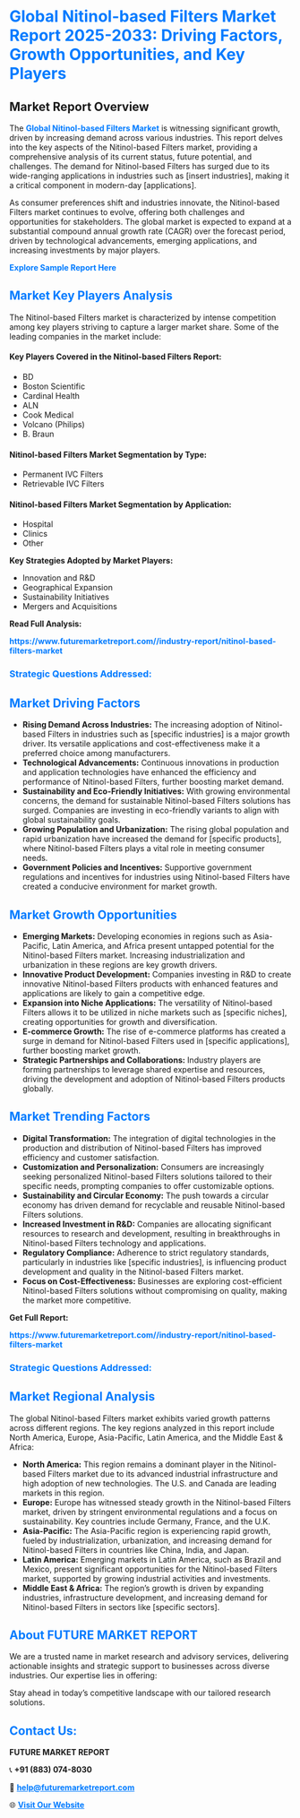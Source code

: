 <h1 style="color: #007BFF;">Global Nitinol-based Filters Market Report 2025-2033: Driving Factors, Growth Opportunities, and Key Players</h1>

<section id="overview">
<h2>Market Report Overview</h2>
<p>The <a href="https://www.futuremarketreport.com//industry-report/nitinol-based-filters-market" style="color: #007BFF; text-decoration: none;"><strong>Global Nitinol-based Filters Market</strong></a> is witnessing significant growth, driven by increasing demand across various industries. This report delves into the key aspects of the Nitinol-based Filters market, providing a comprehensive analysis of its current status, future potential, and challenges. The demand for Nitinol-based Filters has surged due to its wide-ranging applications in industries such as [insert industries], making it a critical component in modern-day [applications].</p>
<p>As consumer preferences shift and industries innovate, the Nitinol-based Filters market continues to evolve, offering both challenges and opportunities for stakeholders. The global market is expected to expand at a substantial compound annual growth rate (CAGR) over the forecast period, driven by technological advancements, emerging applications, and increasing investments by major players.</p>
</section>

<section id="overview">
<p><a href="https://www.futuremarketreport.com//request-sample/reportId=79652" style="color: #007BFF; text-decoration: none;"><strong>Explore Sample Report Here</strong></a></p>
</section>

<section id="key-players">
<h2 style="color: #007BFF;">Market Key Players Analysis</h2>
<p>The Nitinol-based Filters market is characterized by intense competition among key players striving to capture a larger market share. Some of the leading companies in the market include:</p>
<h4>Key Players Covered in the Nitinol-based Filters Report:</h4>
<ul><li>BD</li><li>Boston Scientific</li><li>Cardinal Health</li><li>ALN</li><li>Cook Medical</li><li>Volcano (Philips)</li><li>B. Braun</li></ul>
<h4>Nitinol-based Filters Market Segmentation by Type:</h4>
<ul><li>Permanent IVC Filters</li><li>Retrievable IVC Filters</li></ul>

<h4>Nitinol-based Filters Market Segmentation by Application:</h4>
<ul><li>Hospital</li><li>Clinics</li><li>Other</li></ul>
<p><strong>Key Strategies Adopted by Market Players:</strong></p>
<ul>
<li>Innovation and R&D</li>
<li>Geographical Expansion</li>
<li>Sustainability Initiatives</li>
<li>Mergers and Acquisitions</li>
</ul>
</section>

<section>
<p><strong>Read Full Analysis: </strong></p><a href="https://www.futuremarketreport.com//industry-report/nitinol-based-filters-market" style="color: #007BFF; text-decoration: none;"><strong>https://www.futuremarketreport.com//industry-report/nitinol-based-filters-market</strong></a>
<h3 style="color: #007BFF;">Strategic Questions Addressed:</h3>
</section>

<section id="driving-factors">
<h2 style="color: #007BFF;">Market Driving Factors</h2>
<ul>
<li><strong>Rising Demand Across Industries:</strong> The increasing adoption of Nitinol-based Filters in industries such as [specific industries] is a major growth driver. Its versatile applications and cost-effectiveness make it a preferred choice among manufacturers.</li>
<li><strong>Technological Advancements:</strong> Continuous innovations in production and application technologies have enhanced the efficiency and performance of Nitinol-based Filters, further boosting market demand.</li>
<li><strong>Sustainability and Eco-Friendly Initiatives:</strong> With growing environmental concerns, the demand for sustainable Nitinol-based Filters solutions has surged. Companies are investing in eco-friendly variants to align with global sustainability goals.</li>
<li><strong>Growing Population and Urbanization:</strong> The rising global population and rapid urbanization have increased the demand for [specific products], where Nitinol-based Filters plays a vital role in meeting consumer needs.</li>
<li><strong>Government Policies and Incentives:</strong> Supportive government regulations and incentives for industries using Nitinol-based Filters have created a conducive environment for market growth.</li>
</ul>
</section>

<section id="growth-opportunities">
<h2 style="color: #007BFF;">Market Growth Opportunities</h2>
<ul>
<li><strong>Emerging Markets:</strong> Developing economies in regions such as Asia-Pacific, Latin America, and Africa present untapped potential for the Nitinol-based Filters market. Increasing industrialization and urbanization in these regions are key growth drivers.</li>
<li><strong>Innovative Product Development:</strong> Companies investing in R&D to create innovative Nitinol-based Filters products with enhanced features and applications are likely to gain a competitive edge.</li>
<li><strong>Expansion into Niche Applications:</strong> The versatility of Nitinol-based Filters allows it to be utilized in niche markets such as [specific niches], creating opportunities for growth and diversification.</li>
<li><strong>E-commerce Growth:</strong> The rise of e-commerce platforms has created a surge in demand for Nitinol-based Filters used in [specific applications], further boosting market growth.</li>
<li><strong>Strategic Partnerships and Collaborations:</strong> Industry players are forming partnerships to leverage shared expertise and resources, driving the development and adoption of Nitinol-based Filters products globally.</li>
</ul>
</section>

<section id="trending-factors">
<h2 style="color: #007BFF;">Market Trending Factors</h2>
<ul>
<li><strong>Digital Transformation:</strong> The integration of digital technologies in the production and distribution of Nitinol-based Filters has improved efficiency and customer satisfaction.</li>
<li><strong>Customization and Personalization:</strong> Consumers are increasingly seeking personalized Nitinol-based Filters solutions tailored to their specific needs, prompting companies to offer customizable options.</li>
<li><strong>Sustainability and Circular Economy:</strong> The push towards a circular economy has driven demand for recyclable and reusable Nitinol-based Filters solutions.</li>
<li><strong>Increased Investment in R&D:</strong> Companies are allocating significant resources to research and development, resulting in breakthroughs in Nitinol-based Filters technology and applications.</li>
<li><strong>Regulatory Compliance:</strong> Adherence to strict regulatory standards, particularly in industries like [specific industries], is influencing product development and quality in the Nitinol-based Filters market.</li>
<li><strong>Focus on Cost-Effectiveness:</strong> Businesses are exploring cost-efficient Nitinol-based Filters solutions without compromising on quality, making the market more competitive.</li>
</ul>
</section>

<section>
<p><strong>Get Full Report: </strong></p><a href="https://www.futuremarketreport.com//industry-report/nitinol-based-filters-market" style="color: #007BFF; text-decoration: none;"><strong>https://www.futuremarketreport.com//industry-report/nitinol-based-filters-market</strong></a>
<h3 style="color: #007BFF;">Strategic Questions Addressed:</h3>
</section>


<section id="regional-analysis">
<h2 style="color: #007BFF;">Market Regional Analysis</h2>
<p>The global Nitinol-based Filters market exhibits varied growth patterns across different regions. The key regions analyzed in this report include North America, Europe, Asia-Pacific, Latin America, and the Middle East & Africa:</p>
<ul>
<li><strong>North America:</strong> This region remains a dominant player in the Nitinol-based Filters market due to its advanced industrial infrastructure and high adoption of new technologies. The U.S. and Canada are leading markets in this region.</li>
<li><strong>Europe:</strong> Europe has witnessed steady growth in the Nitinol-based Filters market, driven by stringent environmental regulations and a focus on sustainability. Key countries include Germany, France, and the U.K.</li>
<li><strong>Asia-Pacific:</strong> The Asia-Pacific region is experiencing rapid growth, fueled by industrialization, urbanization, and increasing demand for Nitinol-based Filters in countries like China, India, and Japan.</li>
<li><strong>Latin America:</strong> Emerging markets in Latin America, such as Brazil and Mexico, present significant opportunities for the Nitinol-based Filters market, supported by growing industrial activities and investments.</li>
<li><strong>Middle East & Africa:</strong> The region’s growth is driven by expanding industries, infrastructure development, and increasing demand for Nitinol-based Filters in sectors like [specific sectors].</li>
</ul>
</section>

<footer>
<h2 style="color: #007BFF;">About FUTURE MARKET REPORT</h2>
<p>We are a trusted name in market research and advisory services, delivering actionable insights and strategic support to businesses across diverse industries. Our expertise lies in offering:</p>

<p>Stay ahead in today’s competitive landscape with our tailored research solutions.</p>

<h2 style="color: #007BFF;">Contact Us:</h2>
<p><strong>FUTURE MARKET REPORT</strong></p>
<p>📞 <strong>+91 (883) 074-8030</strong></p>
<p>📧 <strong><a href="mailto:help@futuremarketreport.com" style="color: #007BFF;">help@futuremarketreport.com</a></strong></p>
<p>🌐 <strong><a href="https://www.futuremarketreport.com/" style="color: #007BFF;">Visit Our Website</a></strong></p>
</footer>